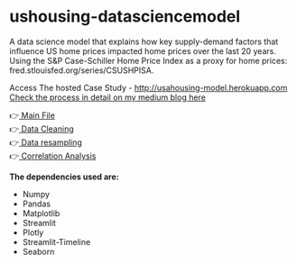 # ushousing-datasciencemodel
 A data science model that explains how key supply-demand factors that influence US home prices impacted home prices over the last 20 years. Using the S&P Case-Schiller Home Price Index as a proxy for home prices: fred.stlouisfed.org/series/CSUSHPISA.
 
Access The hosted Case Study - http://usahousing-model.herokuapp.com
<br>
<a href="https://medium.com/@rishitsaraf/create-and-host-a-data-science-model-using-streamlit-and-heroku-fe45e0482c8">Check the process in detail on my medium blog here </a>

 
 👉<a href = "https://github.com/rishitsaraf/ushousing-datasciencemodel/blob/main/main.py"> Main File </a> <br>
 👉<a href = "https://github.com/rishitsaraf/ushousing-datasciencemodel/blob/main/data/data_cleaning.ipynb"> Data Cleaning </a> <br>
 👉<a href = "https://github.com/rishitsaraf/ushousing-datasciencemodel/blob/main/data/data_resampling.ipynb"> Data resampling </a> <br>
 👉<a href = "https://github.com/rishitsaraf/ushousing-datasciencemodel/blob/main/3.ipynb"> Correlation Analysis </a>
 
<b> The dependencies used are: </b>
<ul>
   <li> Numpy </li>
   <li> Pandas </li>
   <li> Matplotlib </li>
   <li> Streamlit </li>
   <li> Plotly </li>
   <li> Streamlit-Timeline </li>
   <li> Seaborn </li>
</ul>

 
